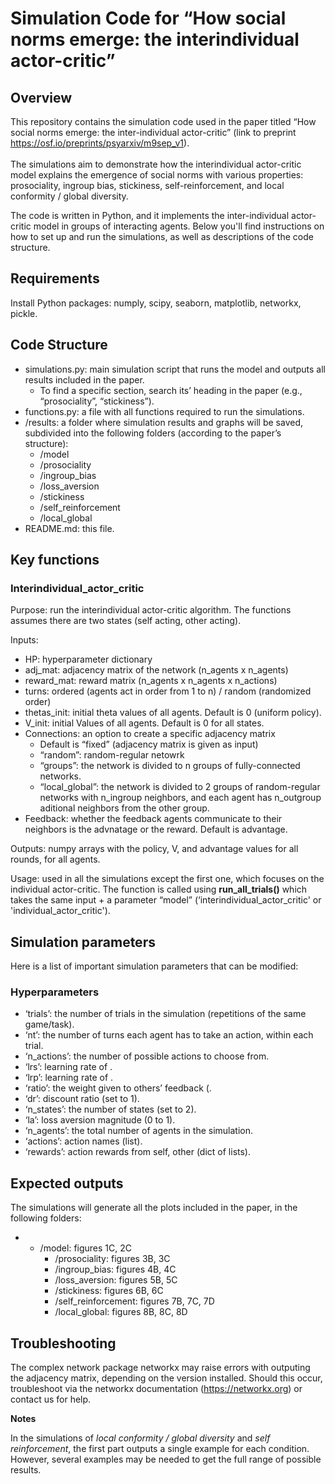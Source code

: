 # Simulation Code for “How social norms emerge: the interindividual actor-critic”

## **Overview**

This repository contains the simulation code used in the paper titled “How social norms emerge: the inter-individual actor-critic” (link to preprint https://osf.io/preprints/psyarxiv/m9sep_v1). <br>
<br>
The simulations aim to demonstrate how the interindividual actor-critic model explains the emergence of social norms with various properties: prosociality, ingroup bias, stickiness, self-reinforcement, and local conformity / global diversity.

The code is written in Python, and it implements the inter-individual actor-critic model in groups of interacting agents. Below you'll find instructions on how to set up and run the simulations, as well as descriptions of the code structure.

## **Requirements**

Install Python packages: numply, scipy, seaborn, matplotlib, networkx, pickle.

## **Code Structure**

- simulations.py: main simulation script that runs the model and outputs all results included in the paper.
  - To find a specific section, search its’ heading in the paper (e.g., “prosociality”, “stickiness”).
- functions.py: a file with all functions required to run the simulations.
- /results: a folder where simulation results and graphs will be saved, subdivided into the following folders (according to the paper’s structure):
  - /model
  - /prosociality
  - /ingroup_bias
  - /loss_aversion
  - /stickiness
  - /self_reinforcement
  - /local_global
- README.md: this file.

## **Key functions**

### **Interindividual_actor_critic**

Purpose: run the interindividual actor-critic algorithm. The functions assumes there are two states (self acting, other acting).

Inputs:

- HP: hyperparameter dictionary
- adj_mat: adjacency matrix of the network (n_agents x n_agents)
- reward_mat: reward matrix (n_agents x n_agents x n_actions)
- turns: ordered (agents act in order from 1 to n) / random (randomized order)
- thetas_init: initial theta values of all agents. Default is 0 (uniform policy).
- V_init: initial Values of all agents. Default is 0 for all states.
- Connections: an option to create a specific adjacency matrix
  - Default is “fixed” (adjacency matrix is given as input)
  - “random”: random-regular netowrk
  - “groups”: the network is divided to n groups of fully-connected networks.
  - “local_global”: the network is divided to 2 groups of random-regular networks with n_ingroup neighbors, and each agent has n_outgroup aditional neighbors from the other group.
- Feedback: whether the feedback agents communicate to their neighbors is the advnatage or the reward. Default is advantage.

Outputs: numpy arrays with the policy, V, and advantage values for all rounds, for all agents.

Usage: used in all the simulations except the first one, which focuses on the individual actor-critic. The function is called using **run_all_trials()** which takes the same input + a parameter “model” (‘interindividual_actor_critic' or 'individual_actor_critic').

## **Simulation parameters**

Here is a list of important simulation parameters that can be modified:

### **Hyperparameters**

- ‘trials’: the number of trials in the simulation (repetitions of the same game/task).
- ‘nt’: the number of turns each agent has to take an action, within each trial.
- ‘n_actions’: the number of possible actions to choose from.
- ‘lrs’: learning rate of .
- ‘lrp’: learning rate of .
- ‘ratio’: the weight given to others’ feedback (.
- ‘dr’: discount ratio (set to 1).
- ‘n_states’: the number of states (set to 2).
- ‘la’: loss aversion magnitude (0 to 1).
- ‘n_agents’: the total number of agents in the simulation.
- ‘actions’: action names (list).
- ‘rewards’: action rewards from self, other (dict of lists).

## **Expected outputs**

The simulations will generate all the plots included in the paper, in the following folders:

- - /model: figures 1C, 2C
    - /prosociality: figures 3B, 3C
    - /ingroup_bias: figures 4B, 4C
    - /loss_aversion: figures 5B, 5C
    - /stickiness: figures 6B, 6C
    - /self_reinforcement: figures 7B, 7C, 7D
    - /local_global: figures 8B, 8C, 8D

## **Troubleshooting**

The complex network package networkx may raise errors with outputing the adjacency matrix, depending on the version installed. Should this occur, troubleshoot via the networkx documentation (<https://networkx.org>) or contact us for help.

**Notes**

In the simulations of _local conformity / global diversity_ and _self reinforcement_, the first part outputs a single example for each condition. However, several examples may be needed to get the full range of possible results.
